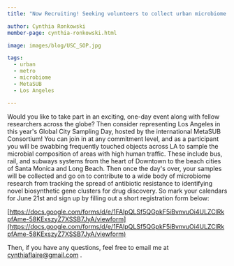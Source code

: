 ```yaml
---
title: "Now Recruiting! Seeking volunteers to collect urban microbiome samples and represent Los Angeles in this year's MetaSUB Global City Sampling Day"

author: Cynthia Ronkowski
member-page: cynthia-ronkowski.html

image: images/blog/USC_SOP.jpg

tags:
  - urban
  - metro
  - microbiome 
  - MetaSUB
  - Los Angeles  

---
```


Would you like to take part in an exciting, one-day event along with fellow researchers across the globe? Then consider representing Los Angeles in this year's Global City Sampling Day, hosted by the international MetaSUB Consortium! You can join in at any commitment level, and as a participant you will be swabbing frequently touched objects across LA to sample the microbial composition of areas with high human traffic. These include bus, rail, and subways systems from the heart of Downtown to the beach cities of Santa Monica and Long Beach. Then once the day's over, your samples will be collected and go on to contribute to a wide body of microbiome research from tracking the spread of antibiotic resistance to identifying novel biosynthetic gene clusters for drug discovery. So mark your calendars for June 21st and sign up by filling out a short registration form below:

[https://docs.google.com/forms/d/e/1FAIpQLSf5QGpkF5iBvnvuOi4ULZClRkpfAme-58KExszyZ7XSSB7JyA/viewform](https://docs.google.com/forms/d/e/1FAIpQLSf5QGpkF5iBvnvuOi4ULZClRkpfAme-58KExszyZ7XSSB7JyA/viewform)

Then, if you have any questions, feel free to email me at[ cynthiaflaire@gmail.com](mailto:cynthiaflaire@gmail.com) . 